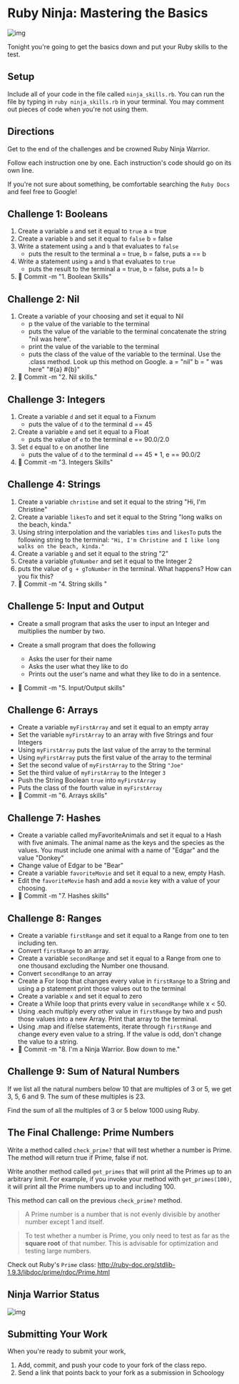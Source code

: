 # Ruby Ninja: Mastering the Basics

![img](https://41dmav17y2a239wj1k1kd0yt-wpengine.netdna-ssl.com/monitor/wp-content/uploads/sites/3/2016/04/365-Ninja.png)

Tonight you're going to get the basics down and put your Ruby skills to the test.

## Setup

Include all of your code in the file called ```ninja_skills.rb```.  You can run the file by typing in ```ruby ninja_skills.rb``` in your terminal. You may comment out pieces of code when you're not using them.

## Directions

Get to the end of the challenges and be crowned Ruby Ninja Warrior.

Follow each instruction one by one. Each instruction's code should go on its own line.

If you're not sure about something, be comfortable searching the `Ruby Docs` and feel free to Google!

## Challenge 1: Booleans
1.  Create a variable `a` and set it equal to `true`
    a = true
2.  Create a variable `b` and set it equal to `false`
    b = false
3.  Write a statement using `a` and `b` that evaluates to `false`
    - puts the result to the terminal
    a =  true, b = false, puts a == b
4.  Write a statement using `a` and `b` that evaluates to `true`
    - puts the result to the terminal
    a = true, b = false, puts a != b
5. :dart: Commit -m "1. Boolean Skills"

## Challenge 2: Nil
1.  Create a variable of your choosing and set it equal to Nil
    - p the value of the variable to the terminal
    - puts the value of the variable to the terminal concatenate the string "nil was here".
    - print the value of the variable to the terminal
    - puts the class of the value of the variable to the terminal.  Use the .class method.  Look up this method on Google.
    a = "nil" 
    b = " was here"
    "#{a} #{b}"
2. :dart: Commit -m "2. Nil skills."

## Challenge 3: Integers
1.  Create a variable `d` and set it equal to a Fixnum
    -  puts the value of `d`  to the terminal
        d == 45
2.  Create a variable `e` and set it equal to a Float
    -  puts the value of `e`  to the terminal
        e == 90.0/2.0
3.  Set `d` equal to `e` on another line
    -  puts the value of `d` to the terminal
        d == 45 * 1, e == 90.0/2
4. :dart: Commit -m "3. Integers Skills"

## Challenge 4: Strings
1.  Create a variable `christine` and set it equal to the string "Hi, I'm Christine"
2.  Create a variable `likesTo` and set it equal to the String "long walks on the beach, kinda."
3.  Using string interpolation and the variables `tims` and `likesTo` puts the following string to the terminal:
    `"Hi, I'm Christine and I like long walks on the beach, kinda."`
4.  Create a variable `g` and set it equal to the string "2"
5.  Create a variable `gToNumber` and set it equal to the Integer 2
6.  puts the value of `g + gToNumber` in the terminal.  What happens?  How can you fix this?  
7. :dart: Commit -m "4. String skills "


## Challenge 5: Input and Output
-  Create a small program that asks the user to input an Integer and multiplies the number by two.  

-  Create a small program that does the following
    -  Asks the user for their name
    -  Asks the user what they like to do
    -  Prints out the user's name and what they like to do in a sentence.
- :dart: Commit -m "5. Input/Output skills"

## Challenge 6: Arrays
-  Create a variable ```myFirstArray``` and set it equal to an empty array
-  Set the variable ```myFirstArray``` to an array with five Strings and four Integers
-  Using ```myFirstArray``` puts the last value of the array to the terminal
-  Using ```myFirstArray``` puts the first value of the array to the terminal
-  Set the second value of ```myFirstArray``` to the String ```"Joe"```
-  Set the third value of ```myFirstArray``` to the Integer ```3```
-  Push the String Boolean ```true``` into ```myFirstArray```
-  Puts the class of the fourth value in ```myFirstArray```
- :dart: Commit -m "6. Arrays skills"

## Challenge 7: Hashes
-  Create a variable called myFavoriteAnimals and set it equal to a Hash with five animals.  The animal name as the keys and the species as the values.  You must include one animal with a name of "Edgar" and the value "Donkey"
-  Change value of Edgar to be "Bear"
-  Create a variable ```favoriteMovie``` and set it equal to a new, empty Hash.
-  Edit the ```favoriteMovie``` hash and add a ```movie``` key with a value of your choosing.
- :dart: Commit -m "7. Hashes skills"

## Challenge 8: Ranges
-  Create a variable ```firstRange``` and set it equal to a Range from one to ten including ten.
-  Convert ```firstRange``` to an array.
-  Create a variable ```secondRange``` and set it equal to a Range from one to one thousand excluding the Number one thousand.  
-  Convert ```secondRange``` to an array
-  Create a For loop that changes every value in ```firstRange``` to a String and using a p statement print those values out to the terminal
- Create a variable ```x``` and set it equal to zero
- Create a While loop that prints every value in ```secondRange``` while x < 50.
- Using .each multiply every other value in ```firstRange``` by two and push those values into a new Array.  Print that array to the terminal.
- Using .map and if/else statements, iterate through ```firstRange``` and change every even value to a string.  If the value is odd, don't change the value to a string.
- :dart: Commit -m "8. I'm a Ninja Warrior. Bow down to me."

## Challenge 9: Sum of Natural Numbers
If we list all the natural numbers below 10 that are multiples of 3 or 5, we get 3, 5, 6 and 9. The sum of these multiples is 23.

Find the sum of all the multiples of 3 or 5 below 1000 using Ruby.

## The Final Challenge: Prime Numbers

Write a method called `check_prime?` that will test whether a number is Prime. The method will return true if Prime, false if not.

Write another method called `get_primes` that will print all the Primes up to an arbitrary limit. For example, if you invoke your method with `get_primes(100)`, it will print all the Prime numbers up to and including 100.

This method can call on the previous `check_prime?` method.


> A Prime number is a number that is not evenly divisible by another number except 1 and itself.

> To test whether a number is Prime, you only need to test as far as the **square root** of that number. This is advisable for optimization and testing large numbers.

Check out Ruby's `Prime` class: http://ruby-doc.org/stdlib-1.9.3/libdoc/prime/rdoc/Prime.html

## Ninja Warrior Status
![img](http://img.blogduwebdesign.com/benjamin-sanchez/578/couvRubyNinja.jpg)

## Submitting Your Work

  When you're ready to submit your work,

  1.  Add, commit, and push your code to your fork of the class repo.
  2.  Send a link that points back to your fork as a submission in Schoology
